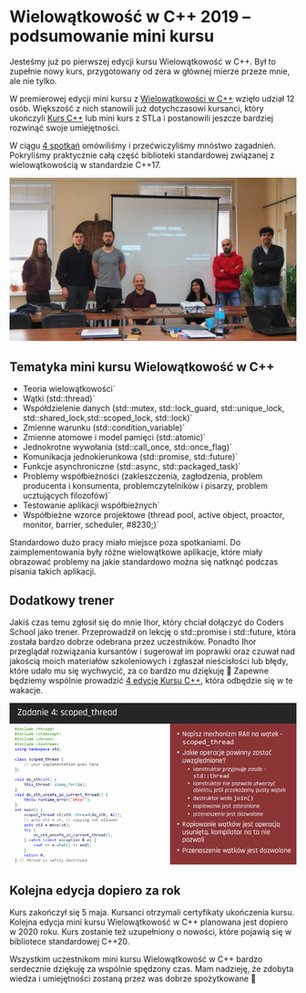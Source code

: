 # Wielowątkowość w C++ 2019 – podsumowanie mini kursu


Jesteśmy już po pierwszej edycji kursu Wielowątkowość w C++. Był to zupełnie nowy kurs, przygotowany od zera w głównej mierze przeze mnie, ale nie tylko.

<!--more-->

W premierowej edycji mini kursu z [Wielowątkowości w C++][1] wzięło udział 12 osób. Większość z nich stanowili już dotychczasowi kursanci, który ukończyli [Kurs C++][2] lub mini kurs z STLa i postanowili jeszcze bardziej rozwinąć swoje umiejętności.

W ciągu [4 spotkań][3] omówiliśmy i przećwiczyliśmy mnóstwo zagadnień. Pokryliśmy praktycznie całą część biblioteki standardowej związanej z wielowątkowością w standardzie C++17. 

<img src="absolwenci.jpg" title="Część uczestników mini kursu wielowątkowość w C++" alt="Część uczestników mini kursu wielowątkowość w C++" />

## Tematyka mini kursu Wielowątkowość w C++

* Teoria wielowątkowości`
* Wątki (std::thread)`
* Współdzielenie danych (std::mutex, std::lock\_guard, std::unique\_lock, std::shared\_lock,std::scoped\_lock, std::lock)`
* Zmienne warunku (std::condition_variable)`
* Zmienne atomowe i model pamięci (std::atomic)`
* Jednokrotne wywołania (std::call\_once, std::once\_flag)`
* Komunikacja jednokierunkowa (std::promise, std::future)`
* Funkcje asynchroniczne (std::async, std::packaged_task)`
* Problemy współbieżności (zakleszczenia, zagłodzenia, problem producenta i konsumenta, problemczytelników i pisarzy, problem ucztujących filozofów)`
* Testowanie aplikacji współbieżnych`
* Współbieżne wzorce projektowe (thread pool, active object, proactor, monitor, barrier, scheduler, #8230;)`

Standardowo dużo pracy miało miejsce poza spotkaniami. Do zaimplementowania były różne wielowątkowe aplikacje, które miały obrazować problemy na jakie standardowo można się natknąć podczas pisania takich aplikacji.

## Dodatkowy trener

Jakiś czas temu zgłosił się do mnie Ihor, który chciał dołączyć do Coders School jako trener. Przeprowadził on lekcję o std::promise i std::future, która została bardzo dobrze odebrana przez uczestników. Ponadto Ihor przeglądał rozwiązania kursantów i sugerował im poprawki oraz czuwał nad jakością moich materiałów szkoleniowych i zgłaszał nieścisłości lub błędy, które udało mu się wychwycić, za co bardzo mu dziękuję 🙂 Zapewne będziemy wspólnie prowadzić [4 edycję Kursu C++][2], która odbędzie się w te wakacje.

<img src="zadanie.png" title="zadanie scoped_thread" alt="zadanie scoped_thread" />

## Kolejna edycja dopiero za rok

Kurs zakończył się 5 maja. Kursanci otrzymali certyfikaty ukończenia kursu. Kolejna edycja mini kursu Wielowątkowość w C++ planowana jest dopiero w 2020 roku. Kurs zostanie też uzupełniony o nowości, które pojawią się w bibliotece standardowej C++20.

Wszystkim uczestnikom mini kursu Wielowątkowość w C++ bardzo serdecznie dziękuję za wspólnie spędzony czas. Mam nadzieję, że zdobyta wiedza i umiejętności zostaną przez was dobrze spożytkowane 🙂

 [1]: https://coders.school/mini-kursy-cpp/#wielowatkowosc
 [2]: https://coders.school/kurs-cpp/
 [3]: https://www.meetup.com/pl-PL/Kurs-programowania-C/events/vxxntqyzfbfc/
